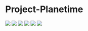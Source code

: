 # Project-Planetime


<div>
  <img src="https://img.shields.io/badge/HTML5-E34F26?style=flat&logo=HTML5&logoColor=white"/>
  <img src="https://img.shields.io/badge/CSS-1572B6?style=flat&logo=CSS3&logoColor=white"/>
  <img src="https://img.shields.io/badge/JavaScript-F7DF1E?style=flat&logo=JavaScript&logoColor=white"/>
  <img src="https://img.shields.io/badge/JQuery-0769AD?style=flat&logo=jQuery&logoColor=white"/>
  <img src="https://img.shields.io/badge/JSP-004027?style=flat&logo=Jameson&logoColor=white"/>
  <img src="https://img.shields.io/badge/Spring-6DB33F?style=flat&logo=Simkl&logoColor=white"/>
 </div>
